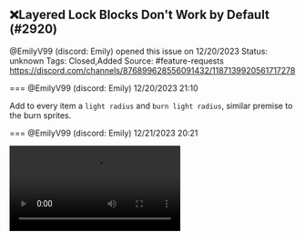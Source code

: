 ## ❌Layered Lock Blocks Don't Work by Default (#2920)
@EmilyV99 (discord: Emily) opened this issue on 12/20/2023
Status: unknown
Tags: Closed,Added
Source: #feature-requests https://discord.com/channels/876899628556091432/1187139920561717278


=== @EmilyV99 (discord: Emily) 12/20/2023 21:10

Add to every item a `light radius` and `burn light radius`, similar premise to the burn sprites.

=== @EmilyV99 (discord: Emily) 12/21/2023 20:21


![image](https://cdn.discordapp.com/attachments/1187139920561717278/1187489986359074826/2023-12-21_15-19-25.mp4?ex=65ea21bb&is=65d7acbb&hm=d43bd4fdfc46f48927cd1a48c929bf0f36f209343c26c30c30de012445ccfc1f&)
